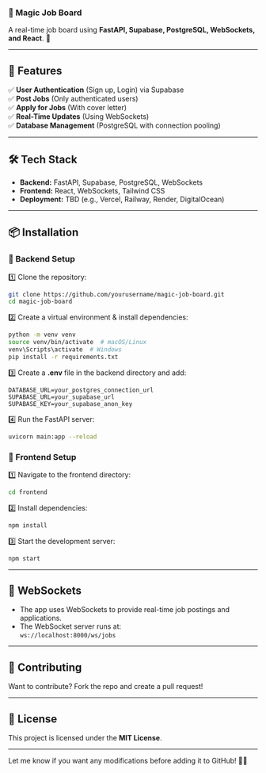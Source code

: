 ### **📌 Magic Job Board**  
A real-time job board using **FastAPI, Supabase, PostgreSQL, WebSockets, and React**. 🚀  

---

## **📖 Features**  
✅ **User Authentication** (Sign up, Login) via Supabase  
✅ **Post Jobs** (Only authenticated users)  
✅ **Apply for Jobs** (With cover letter)  
✅ **Real-Time Updates** (Using WebSockets)  
✅ **Database Management** (PostgreSQL with connection pooling)  

---

## **🛠️ Tech Stack**  
- **Backend:** FastAPI, Supabase, PostgreSQL, WebSockets  
- **Frontend:** React, WebSockets, Tailwind CSS  
- **Deployment:** TBD (e.g., Vercel, Railway, Render, DigitalOcean)  

---

## **📦 Installation**  

### **🔧 Backend Setup**  

1️⃣ Clone the repository:  
```sh
git clone https://github.com/yourusername/magic-job-board.git
cd magic-job-board
```
2️⃣ Create a virtual environment & install dependencies:  
```sh
python -m venv venv
source venv/bin/activate  # macOS/Linux
venv\Scripts\activate  # Windows
pip install -r requirements.txt
```
3️⃣ Create a **.env** file in the backend directory and add:  
```env
DATABASE_URL=your_postgres_connection_url
SUPABASE_URL=your_supabase_url
SUPABASE_KEY=your_supabase_anon_key
```
4️⃣ Run the FastAPI server:  
```sh
uvicorn main:app --reload
```

### **🎨 Frontend Setup**  

1️⃣ Navigate to the frontend directory:  
```sh
cd frontend
```
2️⃣ Install dependencies:  
```sh
npm install
```
3️⃣ Start the development server:  
```sh
npm start
```

---

## **📡 WebSockets**  
- The app uses WebSockets to provide real-time job postings and applications.  
- The WebSocket server runs at:  
  ```ws://localhost:8000/ws/jobs```  

---

## **🤝 Contributing**  
Want to contribute? Fork the repo and create a pull request!  

---

## **📜 License**  
This project is licensed under the **MIT License**.  

---

Let me know if you want any modifications before adding it to GitHub! 🚀🔥
